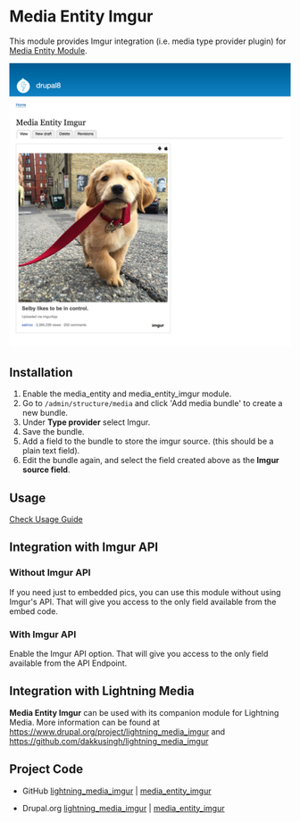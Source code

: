# Media Entity Imgur
This module provides Imgur integration (i.e. media type
provider plugin) for [Media Entity Module](https://www.drupal.org/project/media_entity).

![media-entity-imgur](_documentation/images/4-imgur-media.jpg)

## Installation
1. Enable the media_entity and media_entity_imgur module.
2. Go to `/admin/structure/media` and click 'Add media bundle' to create a new bundle.
3. Under **Type provider** select Imgur.
4. Save the bundle.
5. Add a field to the bundle to store the imgur source. (this should be a plain text field).
6. Edit the bundle again, and select the field created above as the **Imgur source field**.

## Usage
[Check Usage Guide](_documentation/USAGE.md)

## Integration with Imgur API
### Without Imgur API
If you need just to embedded pics, you can use this module without using Imgur's API. That will give you access to the only field available from the embed code.

### With Imgur API
Enable the Imgur API option. That will give you access to the only field available from the API Endpoint.

## Integration with Lightning Media
**Media Entity Imgur** can be used with its companion module for Lightning Media. More information can be found at https://www.drupal.org/project/lightning_media_imgur and https://github.com/dakkusingh/lightning_media_imgur

## Project Code
* GitHub
[lightning_media_imgur](https://github.com/dakkusingh/lightning_media_imgur) | [media_entity_imgur](https://github.com/dakkusingh/media_entity_imgur)

* Drupal.org
[lightning_media_imgur](https://www.drupal.org/project/lightning_media_imgur) | [media_entity_imgur](https://www.drupal.org/project/media_entity_imgur)
